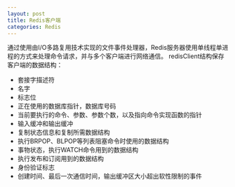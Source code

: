 ```yaml
---
layout: post
title: Redis客户端
categories: Redis
---
```


通过使用由I/O多路复用技术实现的文件事件处理器，Redis服务器使用单线程单进程的方式来处理命令请求，并与多个客户端进行网络通信。
redisClient结构保存客户端的数据结构：  
*	套接字描述符  
*	名字  
* 	标志位  
* 	正在使用的数据库指针，数据库号码	
* 	当前要执行的命令、参数、参数个数，以及指向命令实现函数的指针  
* 	输入缓冲和输出缓冲  
* 	复制状态信息和复制所需数据结构  
* 	执行BRPOP、BLPOP等列表阻塞命令时使用的数据结构  
* 	事物状态，执行WATCH命令用到的数据结构  
* 	执行发布和订阅用到的数据结构  
* 	身份验证标志  
* 	创建时间、最后一次通信时间，输出缓冲区大小超出软性限制的事件  